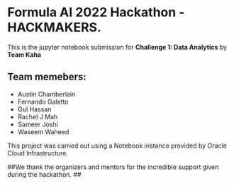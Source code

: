 # Formula AI 2022 Hackathon - HACKMAKERS.  
This is the jupyter notebook submission for **Challenge 1: Data Analytics** by **Team Kaha**

## Team memebers: 
* Austin Chamberlain
* Fernando Galetto
* Gul Hassan
* Rachel J Mah
* Sameer Joshi
* Waseem Waheed

This project was carried out using a Notebook instance provided by Oracle Cloud Infrastructure.  

##We thank the organizers and mentors for the incredible support given during the hackathon. ##




